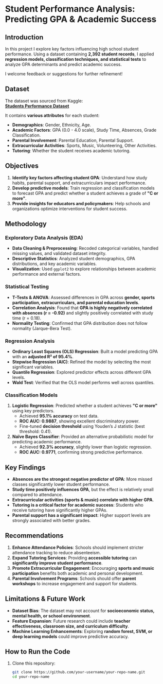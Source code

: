 # Student Performance Analysis: Predicting GPA & Academic Success

## Introduction

In this project I explore key factors influencing high school student performance. Using a dataset containing **2,392 student records**, I applied **regression models, classification techniques, and statistical tests** to analyze GPA determinants and predict academic success.

I welcome feedback or suggestions for further refinement!

## Dataset

The dataset was sourced from Kaggle:  
[**Students Performance Dataset**](https://www.kaggle.com/datasets/rabieelkharoua/students-performance-dataset/data)

It contains **various attributes** for each student:
- **Demographics**: Gender, Ethnicity, Age.
- **Academic Factors**: GPA (0.0 - 4.0 scale), Study Time, Absences, Grade Classification.
- **Parental Involvement**: Parental Education, Parental Support.
- **Extracurricular Activities**: Sports, Music, Volunteering, Other Activities.
- **Tutoring**: Whether the student receives academic tutoring.

## Objectives

1. **Identify key factors affecting student GPA**: Understand how study habits, parental support, and extracurriculars impact performance.
2. **Develop predictive models**: Train regression and classification models to forecast GPA and predict whether a student achieves a grade of **"C or more"**.
3. **Provide insights for educators and policymakers**: Help schools and organizations optimize interventions for student success.

## Methodology

### **Exploratory Data Analysis (EDA)**
- **Data Cleaning & Preprocessing**: Recoded categorical variables, handled missing values, and validated dataset integrity.
- **Descriptive Statistics**: Analyzed student demographics, GPA distributions, and key academic variables.
- **Visualization**: Used `ggplot2` to explore relationships between academic performance and external factors.

### **Statistical Testing**
- **T-Tests & ANOVA**: Assessed differences in GPA across **gender, sports participation, extracurriculars, and parental education levels**.
- **Correlation Analysis**: Found that **GPA is highly negatively correlated with absences (r = -0.92)** and slightly positively correlated with study time (r = 0.18).
- **Normality Testing**: Confirmed that GPA distribution does not follow normality (Jarque-Bera Test).

### **Regression Analysis**
- **Ordinary Least Squares (OLS) Regression**: Built a model predicting GPA with an **adjusted R² of 95.4%**.
- **Stepwise Regression (AIC)**: Refined the model by selecting the most significant variables.
- **Quantile Regression**: Explored predictor effects across different GPA levels.
- **Wald Test**: Verified that the OLS model performs well across quantiles.

### **Classification Models**
1. **Logistic Regression**: Predicted whether a student achieves **"C or more"** using key predictors.
   - Achieved **95.1% accuracy** on test data.
   - **ROC AUC: 0.9887**, showing excellent discriminatory power.
   - Fine-tuned **decision threshold** using Youden’s J statistic (best threshold: 0.41).
2. **Naïve Bayes Classifier**: Provided an alternative probabilistic model for predicting academic performance.
   - Achieved **92.3% accuracy**, slightly lower than logistic regression.
   - **ROC AUC: 0.9771**, confirming strong predictive performance.

## Key Findings

- **Absences are the strongest negative predictor of GPA**: More missed classes significantly lower student performance.
- **Study time positively influences GPA**, but the effect is relatively small compared to attendance.
- **Extracurricular activities (sports & music) correlate with higher GPA**.
- **Tutoring is a critical factor for academic success**: Students who receive tutoring have significantly higher GPAs.
- **Parental support has a significant impact**: Higher support levels are strongly associated with better grades.

## Recommendations

1. **Enhance Attendance Policies**: Schools should implement stricter attendance tracking to reduce absenteeism.
2. **Expand Tutoring Services**: Providing **accessible tutoring** can **significantly improve student performance**.
3. **Promote Extracurricular Engagement**: Encouraging **sports and music participation** benefits both academic and personal development.
4. **Parental Involvement Programs**: Schools should offer **parent workshops** to increase engagement and support for students.

## Limitations & Future Work

- **Dataset Bias**: The dataset may not account for **socioeconomic status, mental health, or school environment**.
- **Feature Expansion**: Future research could include **teacher effectiveness, classroom size, and curriculum difficulty**.
- **Machine Learning Enhancements**: Exploring **random forest, SVM, or deep learning models** could improve predictive accuracy.

## How to Run the Code

1. Clone this repository:
   ```sh
   git clone https://github.com/your-username/your-repo-name.git
   cd your-repo-name
